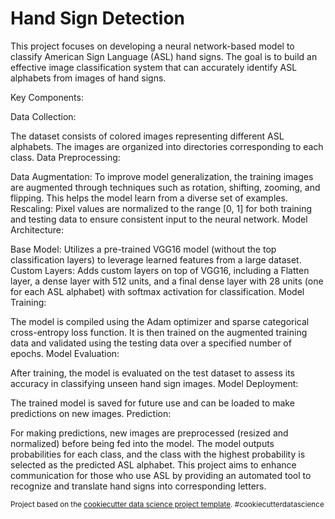 Hand Sign Detection
==============================

This project focuses on developing a neural network-based model to classify American Sign Language (ASL) hand signs. The goal is to build an effective image classification system that can accurately identify ASL alphabets from images of hand signs.

Key Components:

Data Collection:

The dataset consists of colored images representing different ASL alphabets. The images are organized into directories corresponding to each class.
Data Preprocessing:

Data Augmentation: To improve model generalization, the training images are augmented through techniques such as rotation, shifting, zooming, and flipping. This helps the model learn from a diverse set of examples.
Rescaling: Pixel values are normalized to the range [0, 1] for both training and testing data to ensure consistent input to the neural network.
Model Architecture:

Base Model: Utilizes a pre-trained VGG16 model (without the top classification layers) to leverage learned features from a large dataset.
Custom Layers: Adds custom layers on top of VGG16, including a Flatten layer, a dense layer with 512 units, and a final dense layer with 28 units (one for each ASL alphabet) with softmax activation for classification.
Model Training:

The model is compiled using the Adam optimizer and sparse categorical cross-entropy loss function. It is then trained on the augmented training data and validated using the testing data over a specified number of epochs.
Model Evaluation:

After training, the model is evaluated on the test dataset to assess its accuracy in classifying unseen hand sign images.
Model Deployment:

The trained model is saved for future use and can be loaded to make predictions on new images.
Prediction:

For making predictions, new images are preprocessed (resized and normalized) before being fed into the model. The model outputs probabilities for each class, and the class with the highest probability is selected as the predicted ASL alphabet.
This project aims to enhance communication for those who use ASL by providing an automated tool to recognize and translate hand signs into corresponding letters.




<p><small>Project based on the <a target="_blank" href="https://drivendata.github.io/cookiecutter-data-science/">cookiecutter data science project template</a>. #cookiecutterdatascience</small></p>
